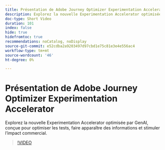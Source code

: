 ```yaml
---
title: Présentation de Adobe Journey Optimizer Experimentation Accelerator
description: Explorez la nouvelle Experimentation Accelerator optimisée par GenAI, conçue pour optimiser les tests, faire apparaître des informations et stimuler l’impact commercial.
doc-type: Short Video
duration: 101
index: false
hide: true
hidefromtoc: true
recommendations: noCatalog, noDisplay
source-git-commit: e52cdba2a9203497d97cbd1e75c81e3e4e556ac4
workflow-type: tm+mt
source-wordcount: '46'
ht-degree: 0%

---
```



# Présentation de Adobe Journey Optimizer Experimentation Accelerator

Explorez la nouvelle Experimentation Accelerator optimisée par GenAI, conçue pour optimiser les tests, faire apparaître des informations et stimuler l’impact commercial.

<!-- 62_S531_3442531_100_introducing-the-adobe-journey-optimizer-experimentation-accelerator -->
>[!VIDEO](https://video.tv.adobe.com/v/3460355/?learn=on&enablevpops=true&captions=fre_fr)
